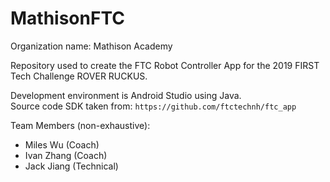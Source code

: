 # MathisonFTC

Organization name: Mathison Academy

Repository used to create the FTC Robot Controller App for the 2019 FIRST Tech Challenge ROVER RUCKUS.

Development environment is Android Studio using Java.<br/>
Source code SDK taken from: `https://github.com/ftctechnh/ftc_app`

Team Members (non-exhaustive):
* Miles Wu (Coach)
* Ivan Zhang (Coach)
* Jack Jiang (Technical)

